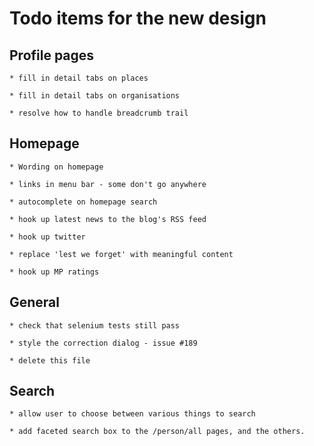 # Todo items for the new design

## Profile pages

    * fill in detail tabs on places

    * fill in detail tabs on organisations

    * resolve how to handle breadcrumb trail

    
## Homepage

    * Wording on homepage

    * links in menu bar - some don't go anywhere

    * autocomplete on homepage search

    * hook up latest news to the blog's RSS feed
    
    * hook up twitter
    
    * replace 'lest we forget' with meaningful content
    
    * hook up MP ratings
    

## General

    * check that selenium tests still pass

    * style the correction dialog - issue #189

    * delete this file
    

## Search

    * allow user to choose between various things to search
    
    * add faceted search box to the /person/all pages, and the others.

    
